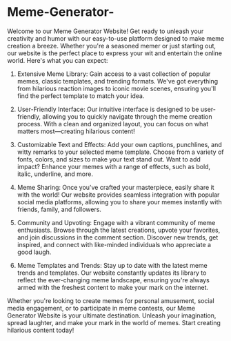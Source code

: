 # Meme-Generator-
  Welcome to our Meme Generator Website! Get ready to unleash your creativity and humor with our easy-to-use platform designed to make meme creation a breeze. Whether you're a seasoned memer or just starting out, our website is the perfect place to express your wit and entertain the online world. Here's what you can expect:

1. Extensive Meme Library: Gain access to a vast collection of popular memes, classic templates, and trending formats. We've got everything from hilarious reaction images to iconic movie scenes, ensuring you'll find the perfect template to match your idea.

2. User-Friendly Interface: Our intuitive interface is designed to be user-friendly, allowing you to quickly navigate through the meme creation process. With a clean and organized layout, you can focus on what matters most—creating hilarious content!

3. Customizable Text and Effects: Add your own captions, punchlines, and witty remarks to your selected meme template. Choose from a variety of fonts, colors, and sizes to make your text stand out. Want to add impact? Enhance your memes with a range of effects, such as bold, italic, underline, and more.

4. Meme Sharing: Once you've crafted your masterpiece, easily share it with the world! Our website provides seamless integration with popular social media platforms, allowing you to share your memes instantly with friends, family, and followers.

5. Community and Upvoting: Engage with a vibrant community of meme enthusiasts. Browse through the latest creations, upvote your favorites, and join discussions in the comment section. Discover new trends, get inspired, and connect with like-minded individuals who appreciate a good laugh.

6. Meme Templates and Trends: Stay up to date with the latest meme trends and templates. Our website constantly updates its library to reflect the ever-changing meme landscape, ensuring you're always armed with the freshest content to make your mark on the internet.

Whether you're looking to create memes for personal amusement, social media engagement, or to participate in meme contests, our Meme Generator Website is your ultimate destination. Unleash your imagination, spread laughter, and make your mark in the world of memes. Start creating hilarious content today!
